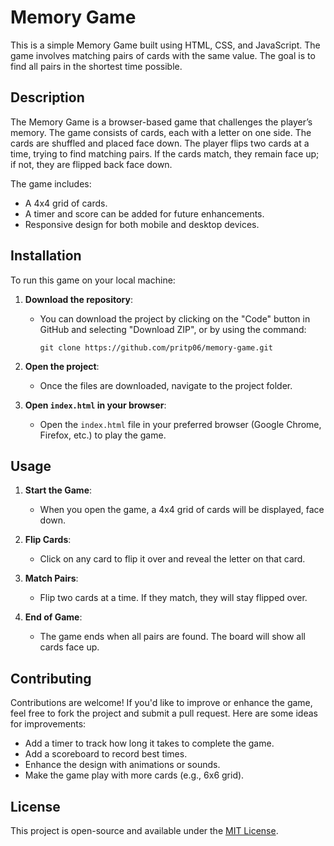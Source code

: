 # Memory Game

This is a simple Memory Game built using HTML, CSS, and JavaScript. The game involves matching pairs of cards with the same value. The goal is to find all pairs in the shortest time possible.

## Description

The Memory Game is a browser-based game that challenges the player’s memory. The game consists of cards, each with a letter on one side. The cards are shuffled and placed face down. The player flips two cards at a time, trying to find matching pairs. If the cards match, they remain face up; if not, they are flipped back face down.

The game includes:
- A 4x4 grid of cards.
- A timer and score can be added for future enhancements.
- Responsive design for both mobile and desktop devices.

## Installation

To run this game on your local machine:

1. **Download the repository**:
   - You can download the project by clicking on the "Code" button in GitHub and selecting "Download ZIP", or by using the command:
     ```
     git clone https://github.com/pritp06/memory-game.git
     ```

2. **Open the project**:
   - Once the files are downloaded, navigate to the project folder.

3. **Open `index.html` in your browser**:
   - Open the `index.html` file in your preferred browser (Google Chrome, Firefox, etc.) to play the game.

## Usage

1. **Start the Game**:
   - When you open the game, a 4x4 grid of cards will be displayed, face down.
   
2. **Flip Cards**:
   - Click on any card to flip it over and reveal the letter on that card.
   
3. **Match Pairs**:
   - Flip two cards at a time. If they match, they will stay flipped over.
   
4. **End of Game**:
   - The game ends when all pairs are found. The board will show all cards face up.

## Contributing

Contributions are welcome! If you'd like to improve or enhance the game, feel free to fork the project and submit a pull request. Here are some ideas for improvements:
- Add a timer to track how long it takes to complete the game.
- Add a scoreboard to record best times.
- Enhance the design with animations or sounds.
- Make the game play with more cards (e.g., 6x6 grid).

## License

This project is open-source and available under the [MIT License](LICENSE).
